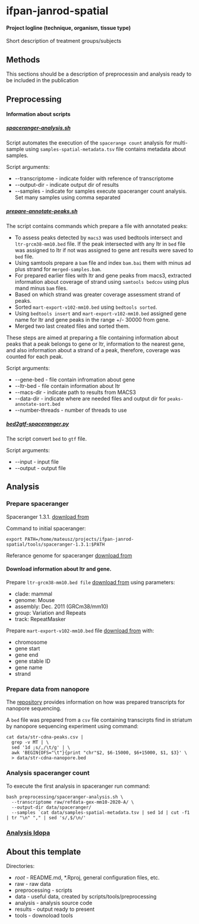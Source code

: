 # ifpan-janrod-spatial

#### Project logline (technique, organism, tissue type)
Short description of treatment groups/subjects


## Methods
This sections should be a description of preprocessin and analysis ready to be included in the publication


## Preprocessing
#### Information about scripts
##### [spaceranger-analysis.sh](https://github.com/ippas/ifpan-janrod-spatial/blob/master/preprocessing/spaceranger-analysis.sh)
Script automates the execution of the `spacerange count` analysis for multi-sample using `samples-spatial-metadata.tsv` file contains metadata about samples.

Script arguments:
- -\-transcriptome - indicate folder with reference of transcriptome
- -\-output-dir - indicate output dir of results
- -\-samples - indicate for samples execute spaceranger count analysis. Set many samples using comma separated

##### [prepare-annotate-peaks.sh](https://github.com/ippas/ifpan-janrod-spatial/blob/master/preprocessing/prepare-annotate-peaks.sh) 
The script contains commands which prepare a file with annotated peaks:
 - To assess peaks detected by `macs3` was used bedtools intersect and `ltr-grcm38-mm10.bed` file. If the peak intersected with any ltr in `bed` file was assigned to ltr if not was assigned to gene ant results were saved to `bed` file. 
 - Using samtools prepare a `bam` file and index `bam.bai` them with minus ad plus strand for `merged-samples.bam`.
 - For prepared earlier files with ltr and gene peaks from macs3, extracted information about coverage of strand using `samtools bedcov` using plus mand minus `bam` files. 
 - Based on which strand was greater coverage assessment strand of peaks.
 - Sorted `mart-export-v102-mm10.bed` using `bedtools sorted`.
 - Using `bedtools insert` and `mart-export-v102-mm10.bed` assigned gene name for ltr and gene peaks in the range +/- 30000 from gene.
 - Merged two last created files and sorted them.
 
These steps are aimed at preparing a file containing information about peaks that a peak belongs to gene or ltr, information to the nearest gene, and also information about a strand of a peak, therefore, coverage was counted for each peak.

Script arguments:
  - -\-gene-bed - file contain infromation about gene
  - -\-ltr-bed - file contain information about ltr
  - -\-macs-dir - indicate path to results from MACS3
  - -\-data-dir	- indicate where are needed files and output dir for `peaks-annotate-sort.bed`
  - -\-number-threads - number of threads to use 

##### [bed2gtf-spaceranger.py](https://github.com/ippas/ifpan-janrod-spatial/blob/master/preprocessing/bed2gtf-spaceranger.py)
The script convert `bed` to `gtf` file.

Script arguments:
  -  -\-input - input file
  - -\-output - output file 

## Analysis
### Prepare spaceranger

Spaceranger 1.3.1. [download from](https://support.10xgenomics.com/spatial-gene-expression/software/pipelines/latest/installation)

Command to initial spaceranger:
```
export PATH=/home/mateusz/projects/ifpan-janrod-spatial/tools/spaceranger-1.3.1:$PATH
```

Referance genome for spaceranger [download from](https://support.10xgenomics.com/spatial-gene-expression/software/pipelines/latest/installation)

#### Download information about ltr and gene. 
Prepare `ltr-grcm38-mm10.bed file` [download from](http://genome.ucsc.edu/cgi-bin/hgTables?hgsid=1285659565_Hc0UpfZ6D2O5aH8QfBBNIGYqANc9&clade=mammal&org=Mouse&db=mm10&hgta_group=varRep&hgta_track=joinedRmsk&hgta_table=0&hgta_regionType=genome&position=chr12%3A56%2C694%2C976-56%2C714%2C605&hgta_outputType=primaryTable&hgta_outFileName=) using parameters:
 -  clade: mammal
 - genome: Mouse
 - assembly: Dec. 2011 (GRCm38/mm10)
 - group: Variation and Repeats
 - track: RepeatMasker

Prepare `mart-export-v102-mm10.bed` file [download from](http://nov2020.archive.ensembl.org/biomart/martview/41fc32d9a3d3d980eaf9f536c5256275) with:
 - chromosome
 - gene start
 - gene end
 - gene stable ID
 - gene name
 - strand
 

### Prepare data from nanopore
The [repository](https://github.com/ippas/ifpan-janrod-nanopore) provides information on how was prepared transcripts for nanopore sequencing.

A `bed` file was  prepared from a `csv` file containing transcirpts find in striatum by nanopore sequencing experiment using command:
```
cat data/str-cdna-peaks.csv | 
  grep -v MT | \
  sed '1d ;s/,/\t/g' | \
  awk 'BEGIN{OFS="\t"}{print "chr"$2, $6-15000, $6+15000, $1, $3}' \
  > data/str-cdna-nanopore.bed
```


### Analysis spaceranger count

To execute the first analysis in spaceranger run command:
```
bash preprocessing/spaceranger-analysis.sh \
  --transcriptome raw/refdata-gex-mm10-2020-A/ \
  --output-dir data/spaceranger/
  --samples `cat data/samples-spatial-metadata.tsv | sed 1d | cut -f1 | tr "\n" "," | sed 's/,$/\n/'
```

### [Analysis ldopa](https://github.com/ippas/ifpan-janrod-spatial/blob/master/analysis/analysis-ldopa.md)




## About this template
Directories:
- _root_ - README.md, *.Rproj, general configuration files, etc.
- raw - raw data
- preprocessing - scripts
- data - useful data, created by scripts/tools/preprocessing
- analysis - analysis source code
- results - output ready to present
- tools - downoload tools
